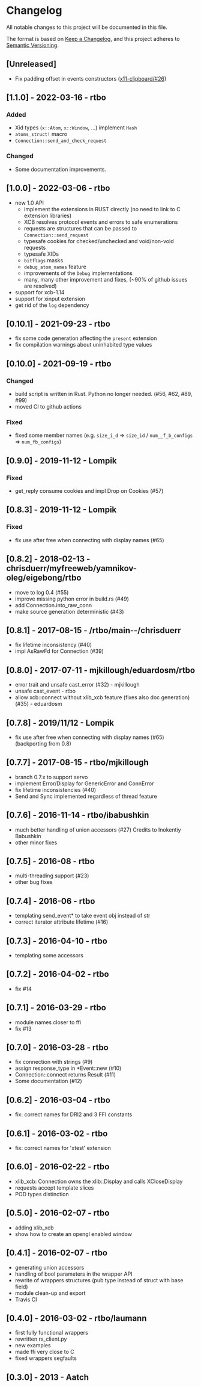 # Changelog
All notable changes to this project will be documented in this file.

The format is based on [Keep a Changelog](https://keepachangelog.com/en/1.0.0/),
and this project adheres to [Semantic Versioning](https://semver.org/spec/v2.0.0.html).

## [Unreleased]
 - Fix padding offset in events constructors ([x11-clipboard/#26](https://github.com/quininer/x11-clipboard/pull/26))

## [1.1.0] - 2022-03-16 - rtbo
### Added
- Xid types (`x::Atom`, `x::Window`, ...) implement `Hash`
- `atoms_struct!` macro
- `Connection::send_and_check_request`

### Changed
- Some documentation improvements.

## [1.0.0] - 2022-03-06 - rtbo
- new 1.0 API
  - implement the extensions in RUST directly (no need to link to C extension libraries)
  - XCB resolves protocol events and errors to safe enumerations
  - requests are structures that can be passed to `Connection::send_request`
  - typesafe cookies for checked/unchecked and void/non-void requests
  - typesafe XIDs
  - `bitflags` masks
  - `debug_atom_names` feature
  - improvements of the `Debug` implementations
  - many, many other improvement and fixes, (~90% of github issues are resolved)
- support for xcb-1.14
- support for xinput extension
- get rid of the `log` dependency

## [0.10.1] - 2021-09-23 - rtbo
- fix some code generation affecting the `present` extension
- fix compilation warnings about uninhabited type values

## [0.10.0] - 2021-09-19 - rtbo
### Changed
- build script is written in Rust. Python no longer needed. (#56, #62, #89, #99)
- moved CI to github actions
### Fixed
- fixed some member names (e.g. `size_i_d` => `size_id` / `num__f_b_configs` => `num_fb_configs`)

## [0.9.0] - 2019-11-12 - Lompik
### Fixed
- get_reply consume cookies and impl Drop on Cookies (#57)

## [0.8.3] - 2019-11-12 - Lompik
### Fixed
- fix use after free when connecting with display names (#65)

## [0.8.2] - 2018-02-13 - chrisduerr/myfreeweb/yamnikov-oleg/eigebong/rtbo
- move to log 0.4 (#55)
- improve missing python error in build.rs (#49)
- add Connection.into_raw_conn
- make source generation deterministic (#43)

## [0.8.1] - 2017-08-15 - /rtbo/main--/chrisduerr
- fix lifetime inconsistency (#40)
- impl AsRawFd for Connection (#39)

## [0.8.0] - 2017-07-11 - mjkillough/eduardosm/rtbo
- error trait and unsafe cast_error (#32) - mjkillough
- unsafe cast_event - rtbo
- allow xcb::connect without xlib_xcb feature
(fixes also doc generation) (#35) - eduardosm

## [0.7.8] - 2019/11/12 - Lompik
- fix use after free when connecting with display names (#65) (backporting from 0.8)

 ## [0.7.7] - 2017-08-15 - rtbo/mjkillough
- branch 0.7.x to support servo
- implement Error/Display for GenericError and ConnError
- fix lifetime inconsistencies (#40)
- Send and Sync implemented regardless of thread feature

## [0.7.6] - 2016-11-14 - rtbo/ibabushkin
- much better handling of union accessors (#27) Credits to Inokentiy Babushkin
- other minor fixes

## [0.7.5] - 2016-08 - rtbo
- multi-threading support (#23)
- other bug fixes

## [0.7.4] - 2016-06 - rtbo
- templating send_event* to take event obj instead of str
- correct iterator attribute lifetime (#16)

## [0.7.3] - 2016-04-10 - rtbo
- templating some accessors

## [0.7.2] - 2016-04-02 - rtbo
- fix #14

## [0.7.1] - 2016-03-29 - rtbo
- module names closer to ffi
- fix #13

## [0.7.0] - 2016-03-28 - rtbo
- fix connection with strings (#9)
- assign response_type in *Event::new (#10)
- Connection::connect returns Result (#11)
- Some documentation (#12)

## [0.6.2] - 2016-03-04 - rtbo
- fix: correct names for DRI2 and 3 FFI constants

## [0.6.1] - 2016-03-02 - rtbo
- fix: correct names for 'xtest' extension

## [0.6.0] - 2016-02-22 - rtbo
- xlib_xcb: Connection owns the xlib::Display and calls XCloseDisplay
- requests accept template slices
- POD types distinction

## [0.5.0] - 2016-02-07 - rtbo
- adding xlib_xcb
- show how to create an opengl enabled window

## [0.4.1] - 2016-02-07 - rtbo
- generating union accessors
- handling of bool parameters in the wrapper API
- rewrite of wrappers structures (pub type instead of struct with base field)
- module clean-up and export
- Travis CI

## [0.4.0] - 2016-03-02 - rtbo/laumann
- first fully functional wrappers
- rewritten rs_client.py
- new examples
- made ffi very close to C
- fixed wrappers segfaults

 ## [0.3.0] - 2013 - Aatch
